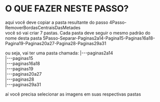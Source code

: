 # O QUE FAZER NESTE PASSO?
aqui você deve copiar a pasta resultante do passo 4Passo-RemoverBordasCentraisDasMetades  
vocẽ só vai criar 7 pastas. Cada pasta deve seguir o mesmo padrão do nome desta pasta 5Passo-Separar-Paginas2a14-Pagina15-Paginas16a18-Pagina19-Paginas20a27-Pagina28-Paginas29a31  

ou seja, vai ter uma pasta chamada:
|---paginas2a14  
|---paginas15  
|---paginas16a18  
|---paginas19  
|---paginas20a27  
|---paginas28  
|---paginas29a31  

aí você precisa selecionar as imagens em suas respectivas pastas